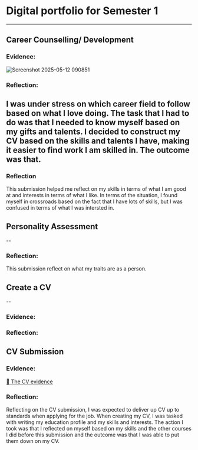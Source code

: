 # Digital portfolio for Semester 1
------
## Career Counselling/ Development
### Evidence:
![Screenshot 2025-05-12 090851](https://github.com/user-attachments/assets/9c9f9f7e-778b-40cd-980a-d14ddf83e9a4)
### Reflection:
I was under stress on which career field to follow based on what I love doing. The task that I had to do was that I needed to know myself based on my gifts and talents. I decided to construct my CV based on the skills and talents I have, making it easier to find work I am skilled in. The outcome was that.
--
### Reflection
This submission helped me reflect on my skills in terms of what I am good at and interests in terms of what I like. In terms of the situation, I found myself in crossroads based on the fact that I have lots of skills, but I was confused in terms of what I was intersted in.
## Personality Assessment
--
### Reflection: 
This submission reflect on what my traits are as a person.
## Create a CV
--
### Evidence:
### Reflection:

## CV Submission
### Evidence:
[📄 The CV evidence](docs/LisaZumanaCV.pdf)

### Reflection: 
Reflecting on the CV submission, I was expected to deliver up CV up to standards when applying for the job. When creating my CV, I was tasked with writing my education profile and my skills and interests. The action I took was that I reflected on myself based on my skills and the other courses I did before this submission and the outcome was that I was able to put them down on my CV.
